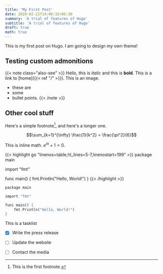 ```yaml
---
title: 'My First Post'
date: 2020-02-21T14:06:32+05:30
summary: 'A trial of features of Hugo'
subtitle: 'A trial of features of Hugo'
draft: true
math: true
---
```


This is my first post on Hugo. I am going to design my own theme!


## Testing custom admonitions


{{< note class="also-see" >}}
Hello, this is _italic_ and this is **bold**. 
This is a link to [home]({{< ref "/" >}}).
This is an image. 

- these are
- some 
- bullet points.
{{< /note >}}

## Other cool stuff


Here's a simple footnote[^1], and here's a longer one.


[^1]: This is the first footnote.

$$\sum_{k=1}^{\infty} \frac{1}{k^2} = \frac{\pi^2}{6}$$

This is inline math.  $e^{i\pi} + 1 = 0$. 

{{< highlight go "linenos=table,hl_lines=5-7,linenostart=199" >}}
package main

import "fmt"

func main() {
	fmt.Println("Hello, World!")
}
{{< /highlight >}}

``` rust
package main

import "fmt"

func main() {
	fmt.Println("Hello, World!")
}
```

This is a tasklist

- [x] Write the press release
- [ ] Update the website
- [ ] Contact the media

